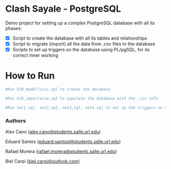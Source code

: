 # Clash Sayale - PostgreSQL

Demo project for setting up a complex PostgreSQL database with all its phases: 

- [x] Script to create the database with all its tables and relationships
- [x] Script to migrate (import) all the data from .csv files to the database
- [x] Scripts to set up triggers on the database using PL/pgSQL, for its correct inner working

# How to Run
```bash
#Run G10_modelfisic.sql to create the database

#Run G10_importacio.sql to populate the database with the .csv info

#Run set1.sql, set2.sql, set3.sql, set4.sql to set up the triggers on the database
```


### Authors
Alex Cano (alex.cano@students.salle.url.edu)

Eduard Santos (eduard.santosi@students.salle.url.edu)

Rafael Morera (rafael.morera@students.salle.url.edu)

Biel Carpi (biel.carpi@outlook.com)